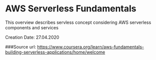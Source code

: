 # AWS Serverless Fundamentals

This overview describes servless concept considering AWS serverless components and services

Creation Date: 27.04.2020

###Source url:
https://www.coursera.org/learn/aws-fundamentals-building-serverless-applications/home/welcome

